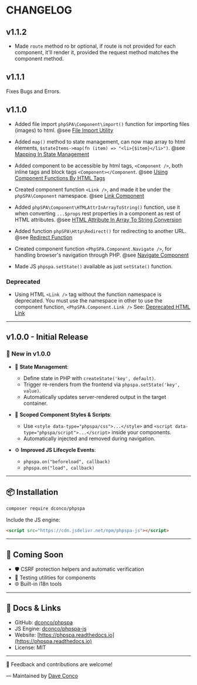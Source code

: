 # CHANGELOG

## v1.1.2

- Made `route` method ro br optional, if route is not provided for each component, it'll render it, provided the request method matches the component method.

## v1.1.1

Fixes Bugs and Errors.

## v1.1.0

- Added file import `phpSPA\Component\import()` function for importing files (images) to html. @see [File Import Utility](https://phpspa.readthedocs.io/en/latest/v1.1/1-file-import-utility)

- Added `map()` method to state management, can now map array to html elements, `$stateItems->map(fn (item) => "<li>{$item}</li>")`. @see [Mapping In State Management](https://phpspa.readthedocs.io/en/latest/v1.1/2-mapping-in-state-management)

- Added component to be accessible by html tags, `<Component />`, both inline tags and block tags `<Component></Component`. @see [Using Component Functions By HTML Tags](https://phpspa.readthedocs.io/en/latest/v1.1/3-using-component-functions-by-html-tags)

- Created component function `<Link />`, and made it be under the `phpSPA\Component` namespace. @see [Link Component](https://phpspa.readthedocs.io/en/latest/v1.1/4-link-component)

- Added `phpSPA\Component\HTMLAttrInArrayToString()` function, use it when converting `...$props` rest properties in a component as rest of HTML attributes. @see [HTML Attribute In Array To String Conversion](https://phpspa.readthedocs.io/en/latest/v1.1/5-html-attr-in-array-to-string-function)

- Added function `phpSPA\Http\Redirect()` for redirecting to another URL. @see [Redirect Function](https://phpspa.readthedocs.io/en/latest/v1.1/6-redirect-function.md)

- Created component function `<PhpSPA.Component.Navigate />`, for handling browser's navigation through PHP. @see [Navigate Component](https://phpspa.readthedocs.io/en/latest/v1.1/7-navigate-component.md)

- Made JS `phpspa.setState()` available as just `setState()` function.

### Deprecated

- Using HTML `<Link />` tag without the function namespace is deprecated. You must use the namespace in other to use the component function, `<PhpSPA.Component.Link />` See: [Deprecated HTML Link](https://phpspa.readthedocs.io/en/latest/v1.1/4-link-component/#deprecated)

---

## v1.0.0 - Initial Release

### 🧠 New in v1.0.0

- 🌟 **State Management**:

  - Define state in PHP with `createState('key', default)`.
  - Trigger re-renders from the frontend via `phpspa.setState('key', value)`.
  - Automatically updates server-rendered output in the target container.

- 🧩 **Scoped Component Styles & Scripts**:

  - Use `<style data-type="phpspa/css">...</style>` and `<script data-type="phpspa/script">...</script>` inside your components.
  - Automatically injected and removed during navigation.

- ⚙️ **Improved JS Lifecycle Events**:

  - `phpspa.on("beforeload", callback)`
  - `phpspa.on("load", callback)`

---

## 📦 Installation

```bash
composer require dconco/phpspa
```

Include the JS engine:

```html
<script src="https://cdn.jsdelivr.net/npm/phpspa-js"></script>
```

---

## 🧱 Coming Soon

- 🛡️ CSRF protection helpers and automatic verification
- 🧪 Testing utilities for components
- 🌐 Built-in i18n tools

---

## 📘 Docs & Links

- GitHub: [dconco/phpspa](https://github.com/dconco/phpspa)
- JS Engine: [dconco/phpspa-js](https://github.com/dconco/phpspa-js)
- Website: [https://phpspa.readthedocs.io](https://phpspa.readthedocs.io)
- License: MIT

---

💬 Feedback and contributions are welcome!

— Maintained by [Dave Conco](https://github.com/dconco)
